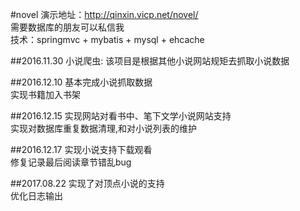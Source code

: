 #novel
演示地址：http://qinxin.vicp.net/novel/  <br>
需要数据库的朋友可以私信我<br>
技术：springmvc + mybatis + mysql + ehcache

##2016.11.30
小说爬虫:
该项目是根据其他小说网站规矩去抓取小说数据

##2016.12.10
基本完成小说抓取数据<br>
实现书籍加入书架

##2016.12.15
实现网站对看书中、笔下文学小说网站支持<br>
实现对数据库重复数据清理,和对小说列表的维护

##2016.12.17
实现小说支持下载观看<br>
修复记录最后阅读章节错乱bug

##2017.08.22
实现了对顶点小说的支持<br>
优化日志输出